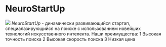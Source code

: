 # NeuroStartUp 
![](https://netology-code.github.io/git-homeworks/introduction/assets/logo.png)
*NeuroStartUp* - динамически развивающийся стартап, специалазирующийся на поиске с использованием новейших технологий искусственного интелекта.
Наши преимущества:
1 Высокая точность поиска
2 Высокая скорость поиска
3 Низкая цена